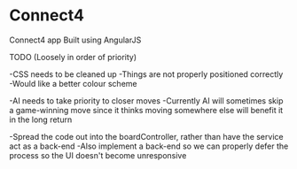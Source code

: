 # Connect4
Connect4 app
Built using AngularJS

TODO (Loosely in order of priority)

-CSS needs to be cleaned up
  -Things are not properly positioned correctly
  -Would like a better colour scheme

-AI needs to take priority to closer moves
  -Currently AI will sometimes skip a game-winning move since it thinks moving somewhere else will benefit it in the long return

-Spread the code out into the boardController, rather than have the service act as a back-end
  -Also implement a back-end so we can properly defer the process so the UI doesn't become unresponsive

